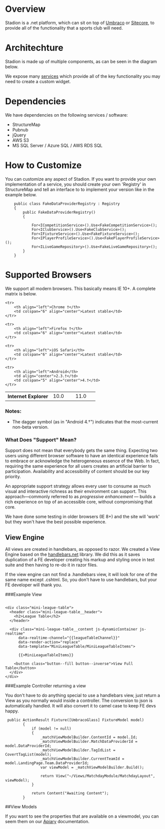 Overview
============

Stadion is a .net platform, which can sit on top of [Umbraco](umbraco/umbraco.html) or [Sitecore](sitecore/sitecore.html), to provide all of the functionality that a sports club will need.

Architechture
============

Stadion is made up of multiple components, as can be seen in the diagram below.

We expose many [services](services.html) which provide all of the key functionality you may need to create a custom widget.

Dependencies
============
We have dependencies on the following services / software:
* StructureMap
* Pubnub
* jQuery
* AWS S3
* MS SQL Server / Azure SQL / AWS RDS SQL

How to Customize
============
You can customize any aspect of Stadion. If you want to provide your own implementation of a service, you should create your own 'Registry' in StructureMap and tell an interface to to implement your version like in the example below.

```
	public class FakeDataProviderRegistry : Registry
    {
        public FakeDataProviderRegistry()
        {

            For<ICompetitionService>().Use<FakeCompetitionService>();
            For<IClubService>().Use<FakeClubService>();
            For<IFixtureService>().Use<FakeFixtureService>();
            For<IPlayerProfileService>().Use<FakePlayerProfileService>();
            For<ILiveGameRepository>().Use<FakeLiveGameRepository>();
        }
    } 
```
Supported Browsers
============

We support all modern browsers. This basically means IE 10+. A complete matrix is below.


<table class="environments">
    <tbody><tr>
        <th align="left">Internet Explorer</th>
        <td align="center">10.0</td>
        <td align="center">&nbsp;&nbsp;&nbsp;&nbsp;&nbsp;11.0&nbsp;&nbsp;&nbsp;&nbsp;&nbsp;</td>
    </tr>

    <tr>
        <th align="left">Chrome †</th>
        <td colspan="6" align="center">Latest stable</td>
    </tr>

    <tr>
        <th align="left">Firefox †</th>
        <td colspan="6" align="center">Latest stable</td>
    </tr>

    <tr>
        <th align="left">iOS Safari</th>
        <td colspan="6" align="center">Latest stable</td>
    </tr>

    <tr>
        <th align="left">Android</th>
        <td align="center">2.3.†</td>
        <td colspan="5" align="center">4.†</td>
    </tr>

</tbody></table>

### Notes:
* The dagger symbol (as in "Android 4.†") indicates that the most-current non-beta version.


### What Does "Support" Mean?

Support does not mean that everybody gets the same thing. Expecting two users using different browser software to have an identical experience fails to embrace or acknowledge the heterogeneous essence of the Web. In fact, requiring the same experience for all users creates an artificial barrier to participation. Availability and accessibility of content should be our key priority.

An appropriate support strategy allows every user to consume as much visual and interactive richness as their environment can support. This approach—commonly referred to as _progressive enhancement_ — builds a rich experience on top of an accessible core, without compromising that core.

We have done some testing in older browsers (IE 8+) and the site will 'work' but they won't have the best possible experience.

## View Engine

All views are created in handlebars, as opposed to razor. We created a View Engine based on the [handlebars.net](https://github.com/rexm/Handlebars.Net) library. We did this as it saves duplication of a FE developer creating his markup and styling once in test suite and then having to re-do it in razor files.

If the view engine can not find a .handlebars view, it will look for one of the same name except .cshtml. So, you don't have to use handlebars, but your FE developer will thank you.

###Example View
```

<div class="mini-league-table">
  <header class="mini-league-table__header">
    <h2>League Table</h2>
  </header>

  <div class="mini-league-table__content js-dynamicContainer js-realtime" 
      data-realtime-channel="{{leagueTableChannel}}" 
      data-render-action="replace"
      data-template="MiniLeagueTable/MiniLeagueTableItems">
      
      {{>MiniLeagueTableItems}}

    <button class="button--fill button--inverse">View Full Table</button>
  </div>
</div>
```

###Example Controller returning a view

You don't have to do anything special to use a handlebars view, just return a View as you normally would inside a controller. The conversion to json is automatically handled. It will also convert it to camel case to keep FE devs happy.

```
 public ActionResult Fixture([UmbracoGlass] FixtureModel model)
        {
            if (model != null)
            {
                _matchViewModelBuilder.ContentId = model.Id;
                _matchViewModelBuilder.MatchDataProviderId = model.DataProviderId;
                _matchViewModelBuilder.TagIdList = CovertTagList(model);
                _matchViewModelBuilder.CurrentTeamId = model.LandingPage.Team.DataProviderId;
                var viewModel = _matchViewModelBuilder.Build();

                return View("~/Views/MatchdayModule/MatchdayLayout", viewModel);
            }

            return Content("Awaiting Content");
        }
```
		
##View Models

If you want to see the properties that are available on a viewmodel, you can seem them on our [Apiary](http://docs.stephenzsolnai.apiary.io/) documentation.